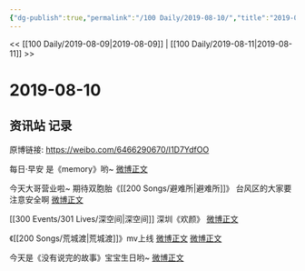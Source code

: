 ```yaml
---
{"dg-publish":true,"permalink":"/100 Daily/2019-08-10/","title":"2019-08-10","created":"2023-03-27T17:50:22.701+08:00","updated":"2023-03-27T17:50:49.199+08:00"}
---
```



<< [[100 Daily/2019-08-09\|2019-08-09]] | [[100 Daily/2019-08-11\|2019-08-11]] >>

# 2019-08-10

## 资讯站 记录

原博链接: https://weibo.com/6466290670/I1D7YdfOO

每日·早安
是《memory》哟~
[微博正文](https://m.weibo.cn/6466290670/4403676468731460)

今天大哥营业啦~
期待双胞胎《[[200 Songs/避难所\|避难所]]》
[](https://m.weibo.cn/1736988591/4403809947962538)
台风区的大家要注意安全啊
[微博正文](https://m.weibo.cn/6466290670/4403882148524394)

[[300 Events/301 Lives/深空间\|深空间]]
深圳《欢颜》
[微博正文](https://m.weibo.cn/6466290670/4403682177174682)

《[[200 Songs/荒城渡\|荒城渡]]》mv上线
[微博正文](https://m.weibo.cn/6466290670/4403756306852846)
[微博正文](https://m.weibo.cn/6466290670/4403743766622594)

今天是《没有说完的故事》宝宝生日哟~
[微博正文](https://m.weibo.cn/6466290670/4403792282157364)
